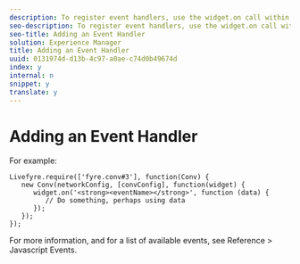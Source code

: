 ```yaml
---
description: To register event handlers, use the widget.on call within the App’s callback function.
seo-description: To register event handlers, use the widget.on call within the App’s callback function.
seo-title: Adding an Event Handler
solution: Experience Manager
title: Adding an Event Handler
uuid: 0131974d-d13b-4c97-a0ae-c74d0b49674d
index: y
internal: n
snippet: y
translate: y
---
```


# Adding an Event Handler

For example:

```
Livefyre.require(['fyre.conv#3'], function(Conv) { 
   new Conv(networkConfig, [convConfig], function(widget) { 
      widget.on('<strong><eventName></strong>', function (data) { 
         // Do something, perhaps using data 
      }); 
   }); 
}); 

```
For more information, and for a list of available events, see Reference &gt; Javascript Events.
